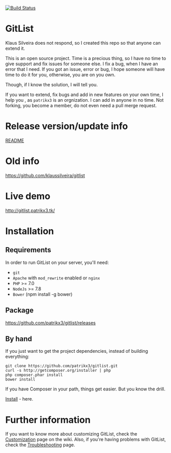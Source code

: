 [![Build Status](https://travis-ci.org/patrikx3/gitlist.svg?branch=master)](https://travis-ci.org/patrikx3/gitlist)


# GitList

Klaus Silveira does not respond, so I created this repo so that anyone can extend it.  
 
This is an open source project. Time is a precious thing, so I have no time to give support and fix issues for someone else. I fix a bug, when I have an error that I need. If you got an issue, error or bug, I hope someone will have time to do it for you, otherwise, you are on you own.  

Though, if I know the solution, I will tell you.  
  
If you want to extend, fix bugs and add in new features on your own time, I help you , as ```patrikx3``` is an orgnization. I can add in anyone in no time. Not forking, you become a member, do not even need a pull merge request. 

# Release version/update info
[README](release.md) 
   
# Old info
https://github.com/klaussilveira/gitlist

# Live demo

http://gitlist.patrikx3.tk/

# Installation

## Requirements
In order to run GitList on your server, you'll need:

* ```git```
* ```Apache``` with ```mod_rewrite``` enabled or ```nginx```
* ```PHP``` >= 7.0 
* ```NodeJs``` >= 7.8
* ```Bower``` (npm install -g bower)

## Package
https://github.com/patrikx3/gitlist/releases


## By hand
If you just want to get the project dependencies, instead of building everything:

```
git clone https://github.com/patrikx3/gitlist.git
curl -s http://getcomposer.org/installer | php
php composer.phar install
bower install
```

If you have Composer in your path, things get easier. But you know the drill.

[Install](INSTALL.md) - here.


# Further information
If you want to know more about customizing GitList, check the [Customization](https://github.com/patrikx3/gitlist/wiki/Customizing) page on the wiki. Also, if you're having problems with GitList, check the [Troubleshooting](https://github.com/patrikx3/gitlist/wiki/Troubleshooting) page. 